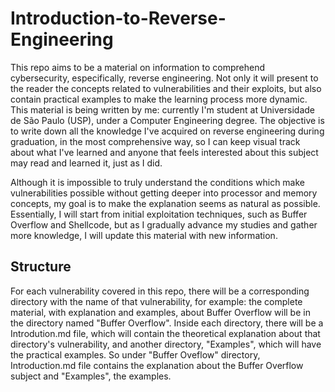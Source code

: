 # Introduction-to-Reverse-Engineering
This repo aims to be a material on information to comprehend cybersecurity, especifically, reverse engineering. Not only it will present to the reader the concepts related to vulnerabilities and their exploits, but also contain practical examples to make the learning process more dynamic. This material is being written by me: currently I'm student at Universidade de São Paulo (USP), under a Computer Engineering degree. The objective is to write down all the knowledge I've acquired on reverse engineering during graduation, in the most comprehensive way, so I can keep visual track about what I've learned and anyone that feels interested about this subject may read and learned it, just as I did. 

Although it is impossible to truly understand the conditions which make vulnerabilities possible without getting deeper into processor and memory concepts, my goal is to make the explanation seems as natural as possible. Essentially, I will start from initial exploitation techniques, such as Buffer Overflow and Shellcode, but as I gradually advance my studies and gather more knowledge, I will update this material with new information.

## Structure
For each vulnerability covered in this repo, there will be a corresponding directory with the name of that vulnerability, for example: the complete material, with explanation and examples, about Buffer Overflow will be in the directory named "Buffer Overflow". Inside each directory, there will be a Introdution.md file, which will contain the theoretical explanation about that directory's vulnerability, and another directory, "Examples", which will have the practical examples. So under "Buffer Oveflow" directory, Introduction.md file contains the explanation about the Buffer Overflow subject and "Examples", the examples.
